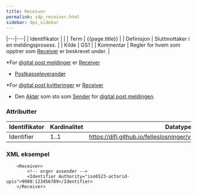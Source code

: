 ```yaml
--- 
title: Receiver  
permalink: sdp_receiver.html
sidebar: dpi_sidebar
---
```


|---|---|
| Identifikator |  |
| Term          | {{page.title}} |
| Definisjon    | Sluttmottaker i en meldingsprosess. |
| Kilde         | GS1 |
| Kommentar     | Regler for hvem som opptrer som [Receiver](https://difi.github.io/felleslosninger/sdp_receiver.html) er beskrevet under. |


\*For [digital post meldinger](sdp_digitalpostmeldinger.html) er
[Receiver](https://difi.github.io/felleslosninger/sdp_receiver.html)

  - [Postkasseleverandør](https://difi.github.io/felleslosninger/sdp_aktorer.html)

\*For [digital post kvitteringer](../../meldinger/KvitteringsMelding.md) er
[Receiver](https://difi.github.io/felleslosninger/sdp_receiver.html)

  - Den [Aktør](https://difi.github.io/felleslosninger/sdp_aktorer.html) som sto som [Sender](https://difi.github.io/felleslosninger/sdp_sender.html) for [digital
    post meldingen](sdp_digitalpostmeldinger.html).

### Attributter

| Identifikator | Kardinalitet | Datatype                                                     | Kommentar |
| ------------- | ------------ | ------------------------------------------------------------ | --------- |
| Identifier    | 1..1         | https://difi.github.io/felleslosninger/virksomhetsidentifikator.html |           |

### XML eksempel

``` 
    <Receiver>
        <!-- orgnr avsender -->
        <Identifier Authority="iso6523-actorid-upis">9908:123456789</Identifier>
    </Receiver>
```
